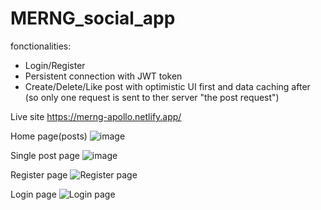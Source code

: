 # MERNG_social_app
fonctionalities:
* Login/Register
* Persistent connection with JWT token
* Create/Delete/Like post with optimistic UI first and data caching after (so only one request is sent to ther server "the post request")


Live site https://merng-apollo.netlify.app/

Home page(posts)
![image](https://user-images.githubusercontent.com/56789235/205937458-98bf2324-9fbc-4c1d-bd8d-ecc2f3a39093.png)

Single post page
![image](https://user-images.githubusercontent.com/56789235/205937722-d58d19a1-1208-4fcc-b667-d3fd8163885d.png)

Register page
![Register page](https://user-images.githubusercontent.com/56789235/202893586-74bdabb4-c42b-49b3-972d-dcbe8e49703c.PNG)

Login page
![Login page](https://user-images.githubusercontent.com/56789235/202893598-f2a738e6-b9e3-4b81-9915-7ec50b692cef.PNG)
